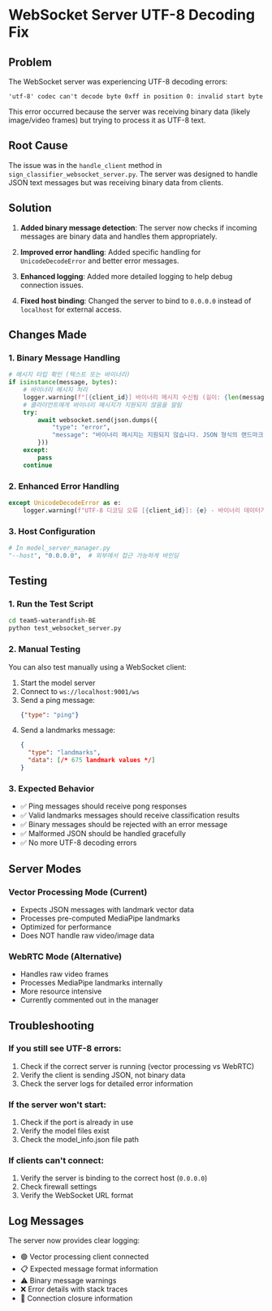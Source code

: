 # WebSocket Server UTF-8 Decoding Fix

## Problem
The WebSocket server was experiencing UTF-8 decoding errors:
```
'utf-8' codec can't decode byte 0xff in position 0: invalid start byte
```

This error occurred because the server was receiving binary data (likely image/video frames) but trying to process it as UTF-8 text.

## Root Cause
The issue was in the `handle_client` method in `sign_classifier_websocket_server.py`. The server was designed to handle JSON text messages but was receiving binary data from clients.

## Solution
1. **Added binary message detection**: The server now checks if incoming messages are binary data and handles them appropriately.

2. **Improved error handling**: Added specific handling for `UnicodeDecodeError` and better error messages.

3. **Enhanced logging**: Added more detailed logging to help debug connection issues.

4. **Fixed host binding**: Changed the server to bind to `0.0.0.0` instead of `localhost` for external access.

## Changes Made

### 1. Binary Message Handling
```python
# 메시지 타입 확인 (텍스트 또는 바이너리)
if isinstance(message, bytes):
    # 바이너리 메시지 처리
    logger.warning(f"[{client_id}] 바이너리 메시지 수신됨 (길이: {len(message)} bytes) - 벡터 처리 모드에서는 지원하지 않음")
    # 클라이언트에게 바이너리 메시지가 지원되지 않음을 알림
    try:
        await websocket.send(json.dumps({
            "type": "error",
            "message": "바이너리 메시지는 지원되지 않습니다. JSON 형식의 랜드마크 데이터를 전송해주세요."
        }))
    except:
        pass
    continue
```

### 2. Enhanced Error Handling
```python
except UnicodeDecodeError as e:
    logger.warning(f"UTF-8 디코딩 오류 [{client_id}]: {e} - 바이너리 데이터가 텍스트로 전송됨")
```

### 3. Host Configuration
```python
# In model_server_manager.py
"--host", "0.0.0.0",  # 외부에서 접근 가능하게 바인딩
```

## Testing

### 1. Run the Test Script
```bash
cd team5-waterandfish-BE
python test_websocket_server.py
```

### 2. Manual Testing
You can also test manually using a WebSocket client:

1. Start the model server
2. Connect to `ws://localhost:9001/ws`
3. Send a ping message:
   ```json
   {"type": "ping"}
   ```
4. Send a landmarks message:
   ```json
   {
     "type": "landmarks",
     "data": [/* 675 landmark values */]
   }
   ```

### 3. Expected Behavior
- ✅ Ping messages should receive pong responses
- ✅ Valid landmarks messages should receive classification results
- ✅ Binary messages should be rejected with an error message
- ✅ Malformed JSON should be handled gracefully
- ✅ No more UTF-8 decoding errors

## Server Modes

### Vector Processing Mode (Current)
- Expects JSON messages with landmark vector data
- Processes pre-computed MediaPipe landmarks
- Optimized for performance
- Does NOT handle raw video/image data

### WebRTC Mode (Alternative)
- Handles raw video frames
- Processes MediaPipe landmarks internally
- More resource intensive
- Currently commented out in the manager

## Troubleshooting

### If you still see UTF-8 errors:
1. Check if the correct server is running (vector processing vs WebRTC)
2. Verify the client is sending JSON, not binary data
3. Check the server logs for detailed error information

### If the server won't start:
1. Check if the port is already in use
2. Verify the model files exist
3. Check the model_info.json file path

### If clients can't connect:
1. Verify the server is binding to the correct host (`0.0.0.0`)
2. Check firewall settings
3. Verify the WebSocket URL format

## Log Messages

The server now provides clear logging:
- 🟢 Vector processing client connected
- 📋 Expected message format information
- ⚠️ Binary message warnings
- ❌ Error details with stack traces
- 🔴 Connection closure information 